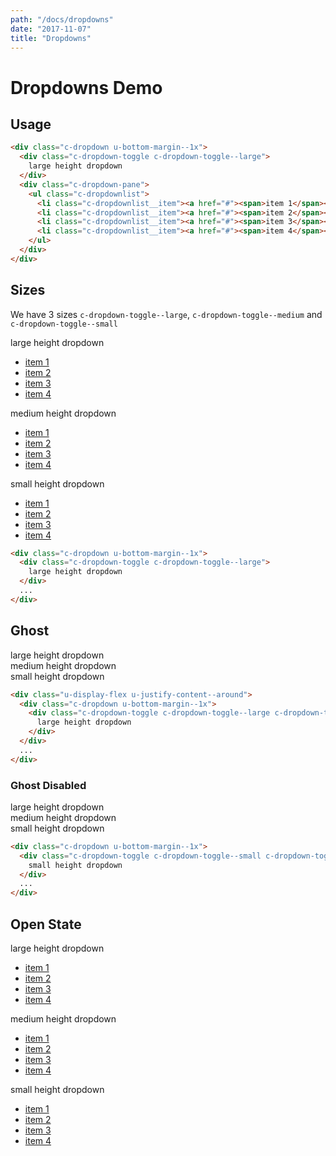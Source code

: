 ```yaml
---
path: "/docs/dropdowns"
date: "2017-11-07"
title: "Dropdowns"
---
```

# Dropdowns Demo

## Usage
```html
<div class="c-dropdown u-bottom-margin--1x">
  <div class="c-dropdown-toggle c-dropdown-toggle--large">
    large height dropdown
  </div>
  <div class="c-dropdown-pane">
    <ul class="c-dropdownlist">
      <li class="c-dropdownlist__item"><a href="#"><span>item 1</span></a></li>
      <li class="c-dropdownlist__item"><a href="#"><span>item 2</span></a></li>
      <li class="c-dropdownlist__item"><a href="#"><span>item 3</span></a></li>
      <li class="c-dropdownlist__item"><a href="#"><span>item 4</span></a></li>
    </ul>
  </div>
</div>
```

## Sizes
We have 3 sizes `c-dropdown-toggle--large`, `c-dropdown-toggle--medium` and `c-dropdown-toggle--small`

<div class="u-display-flex u-justify-content--around">
  <div class="c-dropdown u-bottom-margin--1x">
    <div class="c-dropdown-toggle c-dropdown-toggle--large">
      large height dropdown
    </div>
    <div class="c-dropdown-pane">
      <ul class="c-dropdownlist">
        <li class="c-dropdownlist__item"><a href="#"><span>item 1</span></a></li>
        <li class="c-dropdownlist__item"><a href="#"><span>item 2</span></a></li>
        <li class="c-dropdownlist__item"><a href="#"><span>item 3</span></a></li>
        <li class="c-dropdownlist__item"><a href="#"><span>item 4</span></a></li>
      </ul>
    </div>
  </div>


  <div class="c-dropdown u-bottom-margin--1x">
    <div class="c-dropdown-toggle c-dropdown-toggle--medium" disabled>
      medium height dropdown
    </div>
    <div class="c-dropdown-pane">
      <ul>
        <li><a href="#"><span>item 1</span></a></li>
        <li><a href="#"><span>item 2</span></a></li>
        <li><a href="#"><span>item 3</span></a></li>
        <li><a href="#"><span>item 4</span></a></li>
      </ul>
    </div>
  </div>

  <div class="c-dropdown u-bottom-margin--1x">
    <div class="c-dropdown-toggle c-dropdown-toggle--small">
      small height dropdown
    </div>
    <div class="c-dropdown-pane">
      <ul>
        <li><a href="#"><span>item 1</span></a></li>
        <li><a href="#"><span>item 2</span></a></li>
        <li><a href="#"><span>item 3</span></a></li>
        <li><a href="#"><span>item 4</span></a></li>
      </ul>
    </div>
  </div>
</div>

```html
<div class="c-dropdown u-bottom-margin--1x">
  <div class="c-dropdown-toggle c-dropdown-toggle--large">
    large height dropdown
  </div>
  ...
</div>
```

## Ghost

<div class="u-display-flex u-justify-content--around">
  <div class="c-dropdown u-bottom-margin--1x">
    <div class="c-dropdown-toggle c-dropdown-toggle--large c-dropdown-toggle--ghost">
      large height dropdown
    </div>
  </div>

  <div class="c-dropdown u-bottom-margin--1x">
    <div class="c-dropdown-toggle c-dropdown-toggle--medium c-dropdown-toggle--ghost">
      medium height dropdown
    </div>
  </div>

  <div class="c-dropdown u-bottom-margin--1x">
    <div class="c-dropdown-toggle c-dropdown-toggle--small c-dropdown-toggle--ghost">
      small height dropdown
    </div>
  </div>
</div>

```html
<div class="u-display-flex u-justify-content--around">
  <div class="c-dropdown u-bottom-margin--1x">
    <div class="c-dropdown-toggle c-dropdown-toggle--large c-dropdown-toggle--ghost">
      large height dropdown
    </div>
  </div>
  ...
</div>
```

### Ghost Disabled

<div class="u-display-flex u-justify-content--around">
  <div class="c-dropdown u-bottom-margin--1x">
    <div class="c-dropdown-toggle c-dropdown-toggle--large c-dropdown-toggle--ghost" disabled>
      large height dropdown
    </div>
  </div>

  <div class="c-dropdown u-bottom-margin--1x">
    <div class="c-dropdown-toggle c-dropdown-toggle--medium c-dropdown-toggle--ghost" disabled>
      medium height dropdown
    </div>
  </div>

  <div class="c-dropdown u-bottom-margin--1x">
    <div class="c-dropdown-toggle c-dropdown-toggle--small c-dropdown-toggle--ghost" disabled>
      small height dropdown
    </div>
  </div>
</div>

```html
<div class="c-dropdown u-bottom-margin--1x">
  <div class="c-dropdown-toggle c-dropdown-toggle--small c-dropdown-toggle--ghost" disabled>
    small height dropdown
  </div>
  ...
</div>
```

## Open State

<div class="u-display-flex u-justify-content--around">
  <div class="c-dropdown u-bottom-margin--1x">
    <div class="c-dropdown-toggle c-dropdown-toggle--large">
      large height dropdown
    </div>
    <div class="c-dropdown-pane is-open">
      <ul class="c-dropdownlist">
        <li class="c-dropdownlist__item"><a href="#"><span>item 1</span></a></li>
        <li class="c-dropdownlist__item"><a href="#"><span>item 2</span></a></li>
        <li class="c-dropdownlist__item"><a href="#"><span>item 3</span></a></li>
        <li class="c-dropdownlist__item"><a href="#"><span>item 4</span></a></li>
      </ul>
    </div>
  </div>

  <div class="c-dropdown u-bottom-margin--1x">
    <div class="c-dropdown-toggle c-dropdown-toggle--medium" disabled>
      medium height dropdown
    </div>
    <div class="c-dropdown-pane is-open">
      <ul class="c-dropdownlist">
        <li class="c-dropdownlist__item"><a href="#"><span>item 1</span></a></li>
        <li class="c-dropdownlist__item"><a href="#"><span>item 2</span></a></li>
        <li class="c-dropdownlist__item"><a href="#"><span>item 3</span></a></li>
        <li class="c-dropdownlist__item"><a href="#"><span>item 4</span></a></li>
      </ul>
    </div>
  </div>

  <div class="c-dropdown u-bottom-margin--1x">
    <div class="c-dropdown-toggle c-dropdown-toggle--small">
      small height dropdown
    </div>
    <div class="c-dropdown-pane is-open">
      <ul class="c-dropdownlist">
        <li class="c-dropdownlist__item"><a href="#"><span>item 1</span></a></li>
        <li class="c-dropdownlist__item"><a href="#"><span>item 2</span></a></li>
        <li class="c-dropdownlist__item"><a href="#"><span>item 3</span></a></li>
        <li class="c-dropdownlist__item"><a href="#"><span>item 4</span></a></li>
      </ul>
    </div>
  </div>
</div>
